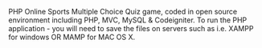 PHP Online Sports Multiple Choice Quiz game, coded in open source environment including PHP, MVC, MySQL & Codeigniter.  To run the PHP application - you will need to save the files on servers such as i.e. XAMPP for windows OR MAMP for MAC OS X.
